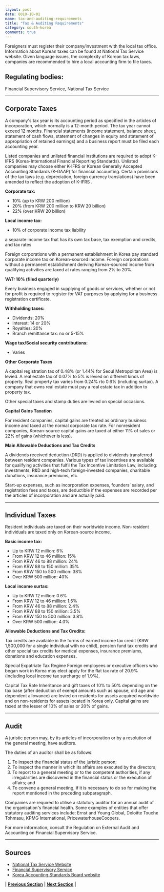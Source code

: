 ```yaml
---
layout: post
date: 0010-10-01
name: tax-and-auditing-requirements
title: "Tax & Auditing Requirements"
category: south-korea
comments: true
---
```


Foreigners must register their company/investment with the local tax office. Information about Korean taxes can be found at National Tax Service website. Given language issues, the complexity of Korean tax laws, companies are recommended to hire a local accounting firm to file taxes. 

## Regulating bodies: 

Financial Supervisory Service, National Tax Service

**  **

## Corporate Taxes

A company's tax year is its accounting period as specified in the articles of incorporation, which normally is a 12-month period. The tax year cannot exceed 12 months. Financial statements (income statement, balance sheet, statement of cash flows, statement of changes in equity and statement of appropriation of retained earnings) and a business report must be filed each accounting year.

Listed companies and unlisted financial institutions are required to adopt K-IFRS (Korea-International Financial Reporting Standards). Unlisted companies may choose either K-IFRS or Korean Generally Accepted Accounting Standards (K-GAAP) for financial accounting. Certain provisions of the tax laws (e.g. depreciation, foreign currency translations) have been amended to reflect the adoption of K-IFRS .

**Corporate tax:** 

   - 10% (up to KRW 200 million)  
   - 20% (from KRW 200 million to KRW 20 billion)
   - 22% (over KRW 20 billion)

**Local income tax:**

   - 10% of corporate income tax liability
    
a separate income tax that has its own tax base, tax exemption and credits, and tax rates

Foreign corporations with a permanent establishment in Korea pay standard corporate income tax on Korean-sourced income. Foreign corporations without a permanent establishment deriving Korean-sourced income from qualifying activities are taxed at rates ranging from 2% to 20%. 

**VAT: 10% (filed quarterly)**

Every business engaged in supplying of goods or services, whether or not for profit is required to register for VAT purposes by applying for a business registration certificate.

**Withholding taxes:**

   - Dividends: 20%
   - Interest: 14 or 20%
   - Royalties: 20% 
   - Branch remittance tax:  no or 5-15%

**Wage tax/Social security contributions:**

   - Varies

**Other Corporate Taxes**

A capital registration tax of 0.48% (or 1.44% for Seoul Metropolitan Area) is levied. A real estate tax of 0.07% to 5% is levied on different kinds of property. Real property tax varies from 0.24% rto 0.6% (including surtax). A company that owns real estate must pay a real estate tax in addition to property tax. 

Other special taxes and stamp duties are levied on special occasions.

**Capital Gains Taxation**

For resident companies, capital gains are treated as ordinary business income and taxed at the normal corporate tax rate. For nonresident companies, Korean-source capital gains are taxed at either 11% of sales or 22% of gains (whichever is less). 

**Main Allowable Deductions and Tax Credits**

A dividends received deduction (DRD) is applied to dividends transferred between resident companies. Various types of tax incentives are available for qualifying activities that fulfil the Tax Incentive Limitation Law, including: investments, R&D and high-tech foreign-invested companies, charitable donations, insurance premiums, etc.

Start-up expenses, such as incorporation expenses, founders’ salary, and registration fees and taxes, are deductible if the expenses are recorded per the articles of incorporation and are actually paid. 

**  **

## Individual Taxes

Resident individuals are taxed on their worldwide income. Non-resident individuals are taxed only on Korean-source income.

**Basic income tax:**

  - Up to KRW 12 million: 6%
  - From KRW 12  to 46 million: 15%
  - From KRW 46 to 88 million: 24%
  - From KRW 88 to 150 millioт: 35%
  - From KRW 150 to 500 million: 38%
  - Over KRW 500 million: 40%

**Local income surtax:**

  - Up to KRW 12 million: 0.6%
  - From KRW 12  to 46 million: 1.5%
  - From KRW 46 to 88 million: 2.4%
  - From KRW 88 to 150 million: 3.5%
  - From KRW 150 to 500 million: 3.8%
  - Over KRW 500 million: 4.0%

**Allowable Deductions and Tax Credits:**

Tax credits are available in the forms of earned income tax credit (KRW 1,500,000 for a single individual with no child), pension fund tax credits and other special tax credits for medical expenses, insurance premiums, donations and education expenses. 

Special Expatriate Tax Regime
Foreign employees or executive officers who began work in Korea may elect apply for the flat tax rate of 20.9% (including local income tax surcharge of 1.9%).

Capital Tax Rate
Inheritance and gift taxes of 10% to 50% depending on the tax base (after deduction of exempt amounts such as spouse, old age and dependent allowance) are levied on residents for assets acquired worldwide and on non-residents for assets located in Korea only. Capital gains are taxed at the lesser of 10% of sales or 20% of gains.

**  **

## Audit

A juristic person may, by its articles of incorporation or by a resolution of the general meeting, have auditors.  

The duties of an auditor shall be as follows:

  1. To inspect the financial status of the juristic person;
  2. To inspect the manner in which its affairs are executed by the directors;
  3. To report to a general meeting or to the competent authorities, if any irregularities are discovered in the financial status or the execution of affairs; and
  4. To convene a general meeting, if it is necessary to do so for making the report mentioned in the preceding subparagraph.

Companies are required to utilise a statutory auditor for an annual audit of the organisation's financial health. Some examples of entities that offer statutory auditing services include: Ernst and Young Global, Deloitte Touche Tohmasu, KPMG International, PricewaterhouseCoopers.

For more information, consult the Regulation on External Audit and Accounting on Financial Supervisory Service.

**  **

## Sources

- [National Tax Service Website](http://www.nts.go.kr/eng/)
- [Financial Supervisory Service](http://www.english.fss.or.kr/fss/en/main.jsp)
- [Korea Accounting Standards Board website](http://www.eng.kasb.or.kr/fe/cms/standard/NR_asnpe/NR_index.do)


| **[Previous Section]( https://neo-project.github.io/global-blockchain-compliance-hub//south-korea/south-korea-team-member-requirements.html)** | **[Next Section]( https://neo-project.github.io/global-blockchain-compliance-hub//south-korea/south-korea-governing-by-law.html)** |
